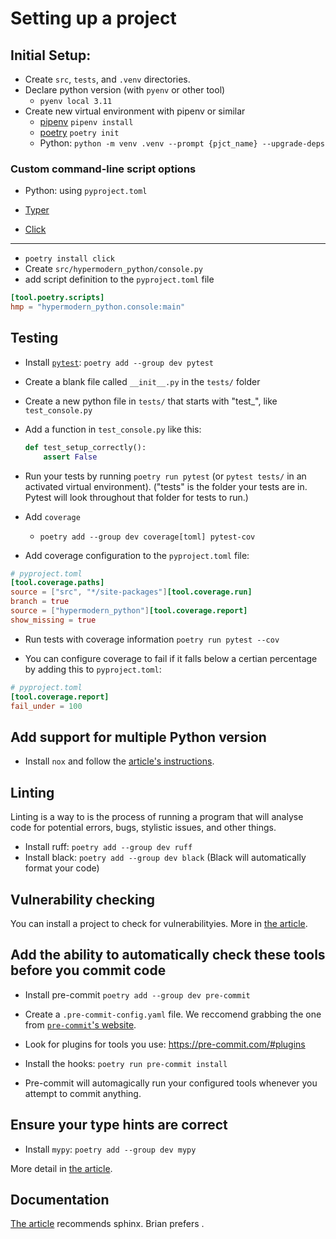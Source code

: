 # Setting up a project

## Initial Setup:

- Create `src`, `tests`, and `.venv` directories.
- Declare python version (with `pyenv` or other tool)
    - `pyenv local 3.11`
- Create new virtual environment with pipenv or similar
    - [pipenv](https://pipenv.pypa.io/en/latest/install/) `pipenv install`
    - [poetry](https://python-poetry.org/) `poetry init`
    - Python: `python -m venv .venv --prompt {pjct_name} --upgrade-deps`

### Custom command-line script options

- Python: using `pyproject.toml`

- [Typer](https://typer.tiangolo.com/)

- [Click](https://click.palletsprojects.com/en/8.1.x/)

---

- `poetry install click`
- Create `src/hypermodern_python/console.py`
- add script definition to the `pyproject.toml` file
```toml
[tool.poetry.scripts]
hmp = "hypermodern_python.console:main"
```

## Testing

- Install [`pytest`](https://docs.pytest.org/): `poetry add --group dev pytest`

- Create a blank file called `__init__.py` in the `tests/` folder

- Create a new python file in `tests/` that starts with "test_", like `test_console.py`

- Add a function in `test_console.py` like this:

    ```python
    def test_setup_correctly():
        assert False
    ```

- Run your tests by running `poetry run pytest` (or `pytest tests/` in an activated virtual environment). ("tests" is the folder your tests are in. Pytest will look throughout that folder for tests to run.)

- Add `coverage`

    - `poetry add --group dev coverage[toml] pytest-cov`

- Add coverage configuration to the `pyproject.toml` file:

```toml
# pyproject.toml
[tool.coverage.paths]
source = ["src", "*/site-packages"][tool.coverage.run]
branch = true
source = ["hypermodern_python"][tool.coverage.report]
show_missing = true
```

- Run tests with coverage information `poetry run pytest --cov`

- You can configure coverage to fail if it falls below a certian percentage by adding this to `pyproject.toml`:

```toml
# pyproject.toml
[tool.coverage.report]
fail_under = 100
```

## Add support for multiple Python version

- Install `nox` and follow the [article's instructions](https://cjolowicz.github.io/posts/hypermodern-python-02-testing/#test-automation-with-nox).


## Linting

Linting is a way to is the process of running a program that will analyse code for potential errors, bugs, stylistic issues, and other things.

- Install ruff: `poetry add --group dev ruff`
- Install black: `poetry add --group dev black` (Black will automatically format your code)


## Vulnerability checking
You can install a project to check for vulnerabilityies.
More in [the article](https://cjolowicz.github.io/posts/hypermodern-python-03-linting/#finding-security-vulnerabilities-in-dependencies-with-safety).


## Add the ability to automatically check these tools before you commit code

- Install pre-commit `poetry add --group dev pre-commit`

- Create a `.pre-commit-config.yaml` file. We reccomend grabbing the one from [`pre-commit`'s website](https://pre-commit.com/#2-add-a-pre-commit-configuration).

- Look for plugins for tools you use: https://pre-commit.com/#plugins

- Install the hooks: `poetry run pre-commit install`

- Pre-commit will automagically run your configured tools whenever you attempt to commit anything.

## Ensure your type hints are correct

- Install `mypy`: `poetry add --group dev mypy`

More detail in [the article](https://cjolowicz.github.io/posts/hypermodern-python-04-typing).

## Documentation

[The article](https://cjolowicz.github.io/posts/hypermodern-python-05-documentation/) recommends sphinx. Brian prefers []().
